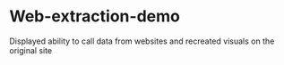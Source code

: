 # Web-extraction-demo
Displayed ability to call data from websites and recreated visuals on the original site
